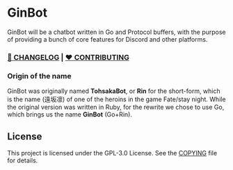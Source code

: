# GinBot

GinBot will be a chatbot written in Go and Protocol buffers, with the purpose of providing a bunch of core features for
Discord and other platforms.

### **[📰 CHANGELOG](docs/CHANGELOG.md)** | **[❤ CONTRIBUTING](docs/CONTRIBUTING.md)**

### Origin of the name

GinBot was originally named **TohsakaBot**, or **Rin** for the short-form, which is the name (遠坂凛) of one of the
heroins in the game Fate/stay night.
While the original version was written in Ruby, for the rewrite we chose to use Go, which brings us the name **GinBot** (Go+Rin).

## License

This project is licensed under the GPL-3.0 License. See the [COPYING](COPYING) file for details.
